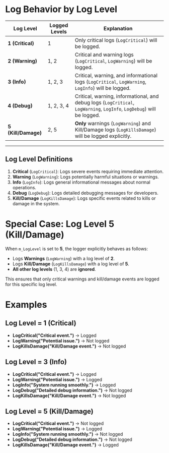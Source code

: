 # Log Behavior by Log Level

| **Log Level** | **Logged Levels**          | **Explanation**                                                                                              |
|---------------|----------------------------|--------------------------------------------------------------------------------------------------------------|
| **1 (Critical)** | 1                        | Only critical logs (`LogCritical`) will be logged.                                                          |
| **2 (Warning)**  | 1, 2                    | Critical and warning logs (`LogCritical`, `LogWarning`) will be logged.                                     |
| **3 (Info)**     | 1, 2, 3                | Critical, warning, and informational logs (`LogCritical`, `LogWarning`, `LogInfo`) will be logged.          |
| **4 (Debug)**    | 1, 2, 3, 4             | Critical, warning, informational, and debug logs (`LogCritical`, `LogWarning`, `LogInfo`, `LogDebug`) will be logged. |
| **5 (Kill/Damage)** | 2, 5                | **Only** warnings (`LogWarning`) and Kill/Damage logs (`LogKillsDamage`) will be logged explicitly.          |

---

## Log Level Definitions

1. **Critical** (`LogCritical`): Logs severe events requiring immediate attention.
2. **Warning** (`LogWarning`): Logs potentially harmful situations or warnings.
3. **Info** (`LogInfo`): Logs general informational messages about normal operations.
4. **Debug** (`LogDebug`): Logs detailed debugging messages for developers.
5. **Kill/Damage** (`LogKillsDamage`): Logs specific events related to kills or damage in the system.


# Special Case: Log Level 5 (Kill/Damage)

When `m_LogLevel` is set to **5**, the logger explicitly behaves as follows:

- Logs **Warnings** (`LogWarning`) with a log level of **2**.
- Logs **Kill/Damage** (`LogKillsDamage`) with a log level of **5**.
- **All other log levels** (1, 3, 4) are **ignored**.

This ensures that only critical warnings and kill/damage events are logged for this specific log level.

# Examples

## Log Level = 1 (Critical)
- **LogCritical("Critical event.")** → Logged
- **LogWarning("Potential issue.")** → Not logged
- **LogKillsDamage("Kill/Damage event.")** → Not logged

## Log Level = 3 (Info)
- **LogCritical("Critical event.")** → Logged
- **LogWarning("Potential issue.")** → Logged
- **LogInfo("System running smoothly.")** → Logged
- **LogDebug("Detailed debug information.")** → Not logged
- **LogKillsDamage("Kill/Damage event.")** → Not logged

## Log Level = 5 (Kill/Damage)
- **LogCritical("Critical event.")** → Not logged
- **LogWarning("Potential issue.")** → Logged
- **LogInfo("System running smoothly.")** → Not logged
- **LogDebug("Detailed debug information.")** → Not logged
- **LogKillsDamage("Kill/Damage event.")** → Logged



